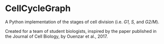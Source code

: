 # CellCycleGraph

A Python implementation of the stages of cell division (i.e. _G1, S,_ and _G2/M_).

Created for a team of student biologists, inspired by the paper published in the Journal of Cell Biology, by Ouenzar et al., 2017.

